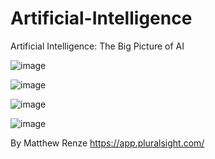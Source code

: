 # Artificial-Intelligence
Artificial Intelligence: The Big Picture of AI

![image](https://user-images.githubusercontent.com/40399697/209483764-4b77d77d-f7bf-4943-9a48-ba9eec711d34.png)

![image](https://user-images.githubusercontent.com/40399697/209483805-bdccb10a-ab8c-4f4e-8bdc-77f66110e47e.png)

![image](https://user-images.githubusercontent.com/40399697/209483829-e6d2e24a-75a6-4cdc-9f09-38c8c0b06080.png)

![image](https://user-images.githubusercontent.com/40399697/209483992-8acb465a-0fd3-4c42-852c-40baeea42ade.png)



By Matthew Renze
https://app.pluralsight.com/

